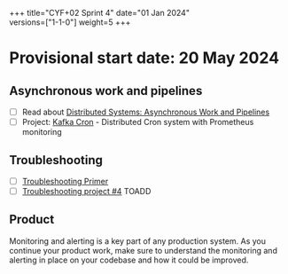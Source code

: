 +++
title="CYF+02 Sprint 4"
date="01 Jan 2024"    
versions=["1-1-0"]
weight=5
+++

# Provisional start date: 20 May 2024

## Asynchronous work and pipelines

- [ ] Read about [Distributed Systems: Asynchronous Work and Pipelines](../../primers/distributed-software-systems-architecture/asynchronous-work-and-pipelines)
- [ ] Project: [Kafka Cron](../../projects/kafka-cron) - Distributed Cron system with Prometheus monitoring

## Troubleshooting

- [ ] [Troubleshooting Primer](../../primers/troubleshooting/)
- [ ] [Troubleshooting project #4](https://docs.google.com/document/d/1V6HEu_OcJ3MHH-aHzUfANf06VJa1rPcGHcpBwql7QLA/edit#heading=h.cjnguaxmynan) TOADD

## Product

Monitoring and alerting is a key part of any production system. As you continue your product work, make sure to understand the monitoring and alerting in place on your codebase and how it could be improved.
